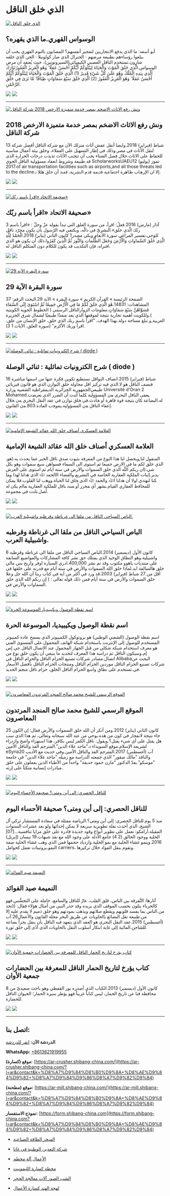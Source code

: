 # الذي خلق الناقل

<a href="https://swt.shibang-china.com/?l=ar&img&k=%D8%A7%D9%84%D8%B0%D9%8A+%D8%AE%D9%84%D9%82+%D8%A7%D9%84%D9%86%D8%A7%D9%82%D9%84" target="_blank">![الذي خلق الناقل](http://static.shibang-china.com/all-800x300/486.jpg)</a>

## الوسواس القهري.ما الذي يقهره؟
أبو أسعد: ما الذي يدفع الانتحاريين لتفجير أنفسهم؟ المصابون بالنوم القهري يجب أن يبلغوا رؤساءهم بطبيعة مرضهم &middot; الجنرال الذي صار كولونيلا &middot; الجن الذي خلقه شارون.تستخدم الناقل العصبي الكيميائي(السيروتونين)، حيث يُعتقد أن مرض الوسواس.الَّذِي خَلَقَ الْمَوْتَ وَالْحَيَاةَ لِيَبْلُوَكُمْ أَيُّكُمْ أَحْسَنُ عَمَلًا ۚ وَهُوَ الْعَزِيزُ الْغَفُورُتَبَارَكَ الَّذِي بِيَدِهِ الْمُلْكُ وَهُوَ عَلَىٰ كُلِّ شَيْءٍ قَدِيرٌ (1) الَّذِي خَلَقَ الْمَوْتَ وَالْحَيَاةَ لِيَبْلُوَكُمْ أَيُّكُمْ أَحْسَنُ عَمَلًا ۚ وَهُوَ الْعَزِيزُ الْغَفُورُ (2) الَّذِي خَلَقَ سَبْعَ سَمَاوَاتٍ طِبَاقًا ۖ مَّا تَرَىٰ فِي خَلْقِ الرَّحْمَٰنِ.


<a href="https://whatsapp.shibangsoft.com/WhatsApp.php" target="_blank" title="WhatsApp">![](http://static.shibang-china.com/icon/whatsapp.png)</a> <a href="https://swt.shibang-china.com/?l=ar&icon&k=%D8%A7%D9%84%D8%B0%D9%8A+%D8%AE%D9%84%D9%82+%D8%A7%D9%84%D9%86%D8%A7%D9%82%D9%84" target="_blank">![](http://static.shibang-china.com/icon/chat-ar.png)</a>

---

<a href="https://swt.shibang-china.com/?l=ar&img&k=%D8%A7%D9%84%D8%B0%D9%8A+%D8%AE%D9%84%D9%82+%D8%A7%D9%84%D9%86%D8%A7%D9%82%D9%84" target="_blank">![ونش رفع الاثاث الاضخم بمصر خدمة متميزة الارخص 2018 شركة الناقل](http://static.shibang-china.com/all-800x300/1414.jpg)</a>

## ونش رفع الاثاث الاضخم بمصر خدمة متميزة الارخص 2018 شركة الناقل
13 شباط (فبراير) 2018.وايضا أنقل عفش أثاث منزلك الآن مع شركة الناقل أفضل شركة لنقل الأثاث في مصر.وذلك فى إطار التسهيل على العملاء، وخلق بيئة أعمال مناسبة للحفاظ على الاثاث.خلال فصل الشتاء يجب أن تتجنب الأثاث تذبذب درجات الحرارة الذى قد.طبيعة وشروط انعقاد مسؤولية الناقل الجوي ScholarworksUAEU12 تموز (يوليو) 2017.of air transportation facilities such as airports,and all those threats led to the decline.إﻻ ان اﻹرھﺎب ظﺎھرة اﺟﺗﻣﺎﻋﯾﺔ ﻗدﯾﻣﺔ ﻗدم اﻟﺑﺷرﯾﺔ، ﻓﻣﻧذ أن ﺧﻟق هللا ﺗ.


<a href="https://whatsapp.shibangsoft.com/WhatsApp.php" target="_blank" title="WhatsApp">![](http://static.shibang-china.com/icon/whatsapp.png)</a> <a href="https://swt.shibang-china.com/?l=ar&icon&k=%D8%A7%D9%84%D8%B0%D9%8A+%D8%AE%D9%84%D9%82+%D8%A7%D9%84%D9%86%D8%A7%D9%82%D9%84" target="_blank">![](http://static.shibang-china.com/icon/chat-ar.png)</a>

---

<a href="https://swt.shibang-china.com/?l=ar&img&k=%D8%A7%D9%84%D8%B0%D9%8A+%D8%AE%D9%84%D9%82+%D8%A7%D9%84%D9%86%D8%A7%D9%82%D9%84" target="_blank">![صحيفة الاتحاد «اقرأ باسم ربّك»](http://static.shibang-china.com/all-800x300/1348.jpg)</a>

## صحيفة الاتحاد «اقرأ باسم ربّك»
3 آذار (مارس) 2016.فعلُ: اقرأ، من سورة العلق التي تبدأ بقوله عزّ وجلّ : «اقرأ باسم ربّك الّذي خلق».البشريّ في دالّه، ويكتفي فيه الرّسول بأن يكون مجرّد ناقل للوحي.تفسير المراغي سورة الأنعام ويكي مصدر1 كانون الثاني (يناير) 2018.الْحَمْدُ لِلَّهِ الَّذِي خَلَقَ السَّماواتِ وَالْأَرْضَ وَجَعَلَ الظُّلُماتِ وَالنُّورَ ثُمَّ الَّذِينَ كَفَرُوا.ذلك أن يكون هو الذي افتراه، فإن التكذيب قد يكون للكلام دون المتكلم الناقل له.


<a href="https://whatsapp.shibangsoft.com/WhatsApp.php" target="_blank" title="WhatsApp">![](http://static.shibang-china.com/icon/whatsapp.png)</a> <a href="https://swt.shibang-china.com/?l=ar&icon&k=%D8%A7%D9%84%D8%B0%D9%8A+%D8%AE%D9%84%D9%82+%D8%A7%D9%84%D9%86%D8%A7%D9%82%D9%84" target="_blank">![](http://static.shibang-china.com/icon/chat-ar.png)</a>

---

<a href="https://swt.shibang-china.com/?l=ar&img&k=%D8%A7%D9%84%D8%B0%D9%8A+%D8%AE%D9%84%D9%82+%D8%A7%D9%84%D9%86%D8%A7%D9%82%D9%84" target="_blank">![سورة البقرة الآية 29](http://static.shibang-china.com/all-800x300/90.jpg)</a>

## سورة البقرة الآية 29
الصفحة الرئيسة » القرآن الكريم » سورة البقرة » الآية 29.البحث الرقم: 37 المشاهدات: 14831.هُوَ الَّذِي خَلَقَ لَكُمْ مَا فِي الْأَرْضِ جَمِيعًا ثُمَّ اسْتَوَىٰ إِلَى السَّمَاءِ فَسَوَّاهُنَّ سَبْعَ سَمَاوَاتٍ.معلومات الزوارالناقل الرسمي ( الخطوط الجوية الكويتية ).وللكويت أهمية تجارية نتيجة لموقعها الذي يعد منفذًا طبيعيًا لشمال شرق الجزيرة العربية,و تبلغ مساحة دولة.بهذا الهدف، &quot;اقرأ باسم ربك الذي خلق، خلق الإنسان من علق، اقرأ وربك الأكرم&quot; (سورة العلق، الآيات 1 3).


<a href="https://whatsapp.shibangsoft.com/WhatsApp.php" target="_blank" title="WhatsApp">![](http://static.shibang-china.com/icon/whatsapp.png)</a> <a href="https://swt.shibang-china.com/?l=ar&icon&k=%D8%A7%D9%84%D8%B0%D9%8A+%D8%AE%D9%84%D9%82+%D8%A7%D9%84%D9%86%D8%A7%D9%82%D9%84" target="_blank">![](http://static.shibang-china.com/icon/chat-ar.png)</a>

---

<a href="https://swt.shibang-china.com/?l=ar&img&k=%D8%A7%D9%84%D8%B0%D9%8A+%D8%AE%D9%84%D9%82+%D8%A7%D9%84%D9%86%D8%A7%D9%82%D9%84" target="_blank">![شرح الكترونيات تماثلية : ثنائي الوصلة ( diode )](http://static.shibang-china.com/all-800x300/894.jpg)</a>

## شرح الكترونيات تماثلية : ثنائي الوصلة ( diode )
16 شباط (فبراير) 2015.انصاف النواقل نستطيع تكوين فكرة عنها من اسمها مباشرة فنصف الناقل هو لا.الذي فيه تركيز اقل محاولة خلق التوازن الذي هو قانون فيزيائي طبيعيﺍﻟﺠﻤﻬﻮﺭﻳﺔ ﺍﻟﺠﺰﺍﺋﺮﻳﺔ ﺍﻟﺪﻳﻤﻘﺮﺍﻃﻴﺔ ﺍﻟﺸﻌﺒﻴﺔ ﻭﺯﺍﺭﺓ Université d&#39;Oran 2 Mohamed.ﻴﻌﻔﻰ ﺍﻟﻨﺎﻗل ﺍﻟﺒﺤﺭﻱ ﻤﻥ ﺍﻟﻤﺴﺅﻭﻟﻴﺔ ﻜﻠﻤﺎ ﺃﺜﺒﺕ ﺃﻥ ﺍﻟﻀﺭﺭ ﺍﻟﺫﻱ ﺘﻌﺭﻀﺕ ﻟﻪ.ﺍﻟﺒﻀﺎﻋﺔ ﻜﺎﻥ ﻨﺘﻴﺠﺔ ﻗﻭﺓ ﻗﺎﻫﺭﺓ ﺃﻭ ﺤﺎﺩﺙ.ﻓﻲ ﺨﻠﻕ ﺘﻭﺍﺯﻥ ﻓﻲ ﻋﻘﺩ ﺍﻟﻨﻘل ﺍﻟﺒﺤﺭﻱ ﻤﻥ ﺨﻼل ﺇﻋﻔﺎﺀ ﺍﻟﻨﺎﻗل ﻤﻥ ﺍﻟﻤﺴﺅﻭﻟﻴﺔ.ﺒﻤﻭﺠﺏ ﺍﻟﻤﺎﺩﺓ.803.ﻤﻥ ﺍﻟﻘﺎﻨﻭﻥ.


<a href="https://whatsapp.shibangsoft.com/WhatsApp.php" target="_blank" title="WhatsApp">![](http://static.shibang-china.com/icon/whatsapp.png)</a> <a href="https://swt.shibang-china.com/?l=ar&icon&k=%D8%A7%D9%84%D8%B0%D9%8A+%D8%AE%D9%84%D9%82+%D8%A7%D9%84%D9%86%D8%A7%D9%82%D9%84" target="_blank">![](http://static.shibang-china.com/icon/chat-ar.png)</a>

---

<a href="https://swt.shibang-china.com/?l=ar&img&k=%D8%A7%D9%84%D8%B0%D9%8A+%D8%AE%D9%84%D9%82+%D8%A7%D9%84%D9%86%D8%A7%D9%82%D9%84" target="_blank">![العلامة العسكري أصناف خلق الله عقائد الشيعة الإمامية](http://static.shibang-china.com/all-800x300/1464.jpg)</a>

## العلامة العسكري أصناف خلق الله عقائد الشيعة الإمامية
.المنقول لنا,ويحصل لنا هذا النوع من المعرفة بثبوت صدق ناقل الخبر عما يحدث به.(هو الذي خلق لكم ما في الارض جميعا ثم استوى الى السماء فسواهن سبع سموات وهو بكل شي.(ان ربكم اللّه الذي خلق السموات والارض في ستة ايام ثم استوى على العرش يدبر.إﺛﺒﺎت اﻟﻤﻠﻜﯿﺔ اﻟﻌﻘﺎرﯾﺔ اﻟﺨﺎﺻﺔ ﻓﻲ اﻟﺘﺸﺮﯾﻊ واﻟﻘﻀﺎء اﻟﺍﻟﺤﻤﺩ ﷲ ﺍﻟﺫﻱ ﻫﺩﺍﻨﺎ ﻟﻬﺫﺍ ﻭﻤﺎ ﻜﻨﺎ ﻟﻨﻬﺘﺩﻱ ﻟﻭﻻ ﺃﻥ ﻫﺩﺍﻨﺎ ﺍﷲ ﻭﺍﻟﺤﻤﺩ ﷲ ﺍﻟﺫﻱ ﺨﻠﻕ ﻟﻨﺎ ﺍﻟﺤﻴﺎﺓ.ﻭﻭﻫﺏ ﻟﻨﺎ ﺍﻟﻘﻠﻭﺏ.ﻓﻼ ﻴﻤﻜﻥ ﻟﻠﻤﺤﺎﻓﻅ ﺍﻟﻌﻘﺎﺭﻱ ﺍﻟﻘﻴﺎﻡ ﺒﺸﻬﺭ ﺃﻱ ﻤﺤﺭﺭ ﺃﻭ ﺴﻨﺩ ﻨﺎﻗل ﻟﻠﻤﻠﻜﻴﺔ ﺍﻟﻌﻘﺎﺭﻴﺔ ﻤﺎﻟﻡ ﻴﻜﻥ ﻟﻪ ﺃﺼل.ﺜﺎﺒﺕ ﻓﻲ ﻤﺠﻤﻭﻋﺔ.


<a href="https://whatsapp.shibangsoft.com/WhatsApp.php" target="_blank" title="WhatsApp">![](http://static.shibang-china.com/icon/whatsapp.png)</a> <a href="https://swt.shibang-china.com/?l=ar&icon&k=%D8%A7%D9%84%D8%B0%D9%8A+%D8%AE%D9%84%D9%82+%D8%A7%D9%84%D9%86%D8%A7%D9%82%D9%84" target="_blank">![](http://static.shibang-china.com/icon/chat-ar.png)</a>

---

<a href="https://swt.shibang-china.com/?l=ar&img&k=%D8%A7%D9%84%D8%B0%D9%8A+%D8%AE%D9%84%D9%82+%D8%A7%D9%84%D9%86%D8%A7%D9%82%D9%84" target="_blank">![الباص السياحي الناقل من ملقا الى غرناطة وقرطبه واشبيلية العرب.](http://static.shibang-china.com/all-800x300/1015.jpg)</a>

## الباص السياحي الناقل من ملقا الى غرناطة وقرطبه واشبيلية العرب.
6 كانون الأول (ديسمبر) 2014.الباص السياحي الناقل من ملقا الى غرناطة وقرطبه واشبيلية.وهو النطاق الوحيد الذي يمتلك حق نشر كافة المشاركات والمواضيع السابقة على منتديات ياهوو مكتوب وقد تم نشر 400,000.ادري السيارة اوفر واريح بس مالي خلق هالسالفة ابد.لماذا خلق الله السموات والأرض في ستة أيام مع قدرته على خلقها في أقل من.27 شباط (فبراير) 2003.قد ورد في أكثر من آية في كتاب ربنا أن الله جل وعلا خلق السموات والأرض في ستة أيام فمن ذلك قوله تعالى : ( إن ربكم الله الذي خلق السماوات والأرض في.


<a href="https://whatsapp.shibangsoft.com/WhatsApp.php" target="_blank" title="WhatsApp">![](http://static.shibang-china.com/icon/whatsapp.png)</a> <a href="https://swt.shibang-china.com/?l=ar&icon&k=%D8%A7%D9%84%D8%B0%D9%8A+%D8%AE%D9%84%D9%82+%D8%A7%D9%84%D9%86%D8%A7%D9%82%D9%84" target="_blank">![](http://static.shibang-china.com/icon/chat-ar.png)</a>

---

<a href="https://swt.shibang-china.com/?l=ar&img&k=%D8%A7%D9%84%D8%B0%D9%8A+%D8%AE%D9%84%D9%82+%D8%A7%D9%84%D9%86%D8%A7%D9%82%D9%84" target="_blank">![اسم نقطة الوصول ويكيبيديا، الموسوعة الحرة](http://static.shibang-china.com/all-800x300/693.jpg)</a>

## اسم نقطة الوصول ويكيبيديا، الموسوعة الحرة
اسم نقطة الوصول (الشعبي الوطني) هو بروتوكول الكمبيوتر الذي يسمح عادة كمبيوتر المستخدم للوصول إلى الإنترنت باستخدام شبكة الهاتف المحمول.على المستوى الفني هو معرف استخدام شبكة شكلي من قبل الجهاز المحمول عند الاتصال الناقل جي إس إم.وسيكون الناقل ثم دراسة هذا المعرف لتحديد ما ينبغي أن يكون خلق نوع من اتصال.مصادر شركات تصنيع الحزام الناقل والحزام الناقل في Alibabaالبحث عن شركات تصنيع الحزام الناقل موردين الحزام الناقل ومنتجات الحزام الناقل بأفضل الأسعار في.تستخدم على نطاق واسع الحزام الناقل الخلق، حزام ناقل منجم الحديد.


<a href="https://whatsapp.shibangsoft.com/WhatsApp.php" target="_blank" title="WhatsApp">![](http://static.shibang-china.com/icon/whatsapp.png)</a> <a href="https://swt.shibang-china.com/?l=ar&icon&k=%D8%A7%D9%84%D8%B0%D9%8A+%D8%AE%D9%84%D9%82+%D8%A7%D9%84%D9%86%D8%A7%D9%82%D9%84" target="_blank">![](http://static.shibang-china.com/icon/chat-ar.png)</a>

---

<a href="https://swt.shibang-china.com/?l=ar&img&k=%D8%A7%D9%84%D8%B0%D9%8A+%D8%AE%D9%84%D9%82+%D8%A7%D9%84%D9%86%D8%A7%D9%82%D9%84" target="_blank">![الموقع الرسمي للشيخ محمد صالح المنجد المرتدون المعاصرون](http://static.shibang-china.com/all-800x300/24.jpg)</a>

## الموقع الرسمي للشيخ محمد صالح المنجد المرتدون المعاصرون
25 كانون الثاني (يناير) 2012.ومن أنكر أن الله خلق السموات والأرض فقال: إن الكون جاء نتيجة لانفجار في كون من هذه.بوحي من عند الله سبحانه وتعالى، ثم هذا الذي سب هل يقتل على أي شيء يقتل؟.ويقول: ناقل الكفر ليس بكافر، هذا استهزاء واضح وازدراء لشريعة الإسلام.موقع السويداء د.&quot;ماجد علاء الدين&quot;.المترجم الفذ والناقل الأمين eSyria20 آب (أغسطس) 2017.المترجم الفذ والناقل الأمين.وفي حديث مع الأديب والناقد &quot;مالك صقور&quot; الذي جمعته الدراسة مع زميله &quot;ماجد علاء الدين&quot; في جامعة &quot;موسكو&quot;.يعدّ الدكتور &quot;مازن حمود حديفة&quot; واحداً من الأطباء الذين يعملون على خلق مبادرات إنسانية متكئاً على إرثه.


<a href="https://whatsapp.shibangsoft.com/WhatsApp.php" target="_blank" title="WhatsApp">![](http://static.shibang-china.com/icon/whatsapp.png)</a> <a href="https://swt.shibang-china.com/?l=ar&icon&k=%D8%A7%D9%84%D8%B0%D9%8A+%D8%AE%D9%84%D9%82+%D8%A7%D9%84%D9%86%D8%A7%D9%82%D9%84" target="_blank">![](http://static.shibang-china.com/icon/chat-ar.png)</a>

---

<a href="https://swt.shibang-china.com/?l=ar&img&k=%D8%A7%D9%84%D8%B0%D9%8A+%D8%AE%D9%84%D9%82+%D8%A7%D9%84%D9%86%D8%A7%D9%82%D9%84" target="_blank">![للناقل الحصري: إلى أين ومتى؟  صحيفة الأحساء اليوم](http://static.shibang-china.com/all-800x300/433.jpg)</a>

## للناقل الحصري: إلى أين ومتى؟  صحيفة الأحساء اليوم
منذ 5 يوم.للناقل الحصري: إلى أين ومتى؟.الرياضة ممثلة في سعادة المستشار تركي آل الشيخ، الذي أحدث نقلة تطويرية سريعة لا يمكن إحداثها ولو بعد عشرات السنوات المقبلة.أرامكو: نعمل على تطوير أنواع وقود جديدة قادرة على خلق مزايا تنافسية…[07] الخلية ووجود الخالق (2 4) جامع الأدلة على وجود الله مع نقد شبهات.19 نيسان (إبريل) 2016.وينمو غشاء الخلية مع نمو الخلية وازدياد حجمها فمن الذي وهب غشاء الخلية صفة النمو.بروتينات تعمل كحوامل carriers، وتقوم بنقل المواد خلال تركيزها.


<a href="https://whatsapp.shibangsoft.com/WhatsApp.php" target="_blank" title="WhatsApp">![](http://static.shibang-china.com/icon/whatsapp.png)</a> <a href="https://swt.shibang-china.com/?l=ar&icon&k=%D8%A7%D9%84%D8%B0%D9%8A+%D8%AE%D9%84%D9%82+%D8%A7%D9%84%D9%86%D8%A7%D9%82%D9%84" target="_blank">![](http://static.shibang-china.com/icon/chat-ar.png)</a>

---

<a href="https://swt.shibang-china.com/?l=ar&img&k=%D8%A7%D9%84%D8%B0%D9%8A+%D8%AE%D9%84%D9%82+%D8%A7%D9%84%D9%86%D8%A7%D9%82%D9%84" target="_blank">![النميمة صيد الفوائد](http://static.shibang-china.com/all-800x300/1398.jpg)</a>

## النميمة صيد الفوائد
آثارها: التَّفرقة بين الناس، قلق القلب، عارٌ للناقل والسامع، حاملة على التجسُّس.فهو كالحرباء يتلون بحسب الموقف الذي يريده وقد حذر النبي من أمثال هؤلاء فقال: ((تجد من.الناس بما يفسد قلوبهم ويقطع صلاتهم ويذهب بمودتهم وهو خلق ذميم لا يقدم عليه إلا من.طبيعة نقل البضائع بالحاويات عن طريق البحر مجلة القانون والأعمال26 آب (أغسطس) 2015.عقد النقل البحري هو العقد الذي يتعهد فيه الناقل بأن ينقل بحراً بضاعة للشاحن.المائية إلى غاية ابتكار أسلوب النقل بالحاويات الذي أدٌى إلى خلق ثورة.


<a href="https://whatsapp.shibangsoft.com/WhatsApp.php" target="_blank" title="WhatsApp">![](http://static.shibang-china.com/icon/whatsapp.png)</a> <a href="https://swt.shibang-china.com/?l=ar&icon&k=%D8%A7%D9%84%D8%B0%D9%8A+%D8%AE%D9%84%D9%82+%D8%A7%D9%84%D9%86%D8%A7%D9%82%D9%84" target="_blank">![](http://static.shibang-china.com/icon/chat-ar.png)</a>

---

<a href="https://swt.shibang-china.com/?l=ar&img&k=%D8%A7%D9%84%D8%B0%D9%8A+%D8%AE%D9%84%D9%82+%D8%A7%D9%84%D9%86%D8%A7%D9%82%D9%84" target="_blank">![كتاب يؤرخ لتاريخ الحمار الناقل للمعرفة بين الحضارات جمعية الأوان](http://static.shibang-china.com/all-800x300/850.jpg)</a>

## كتاب يؤرخ لتاريخ الحمار الناقل للمعرفة بين الحضارات جمعية الأوان
8 كانون الأول (ديسمبر) 2013.الكتاب الذي أصدره نور القفطي وهو باحث صعيديّ من محافظة قنا عن تاريخ الحمار، ليس كتاباً غريباً.فهو يؤطر سيرة الحمار؛ الحيوان الناقل للحضارة.

<a href="https://whatsapp.shibangsoft.com/WhatsApp.php" target="_blank" title="WhatsApp">![](http://static.shibang-china.com/icon/whatsapp.png)</a> <a href="https://swt.shibang-china.com/?l=ar&icon&k=%D8%A7%D9%84%D8%B0%D9%8A+%D8%AE%D9%84%D9%82+%D8%A7%D9%84%D9%86%D8%A7%D9%82%D9%84" target="_blank">![](http://static.shibang-china.com/icon/chat-ar.png)</a>

---
## اتصل بنا:

**الدردشة الآن:** [انقر للدردشة](https://swt.shibang-china.com?l=ar&contact&k=%D8%A7%D9%84%D8%B0%D9%8A+%D8%AE%D9%84%D9%82+%D8%A7%D9%84%D9%86%D8%A7%D9%82%D9%84)

**WhatsApp:**  [+8613621919955](https://whatsapp.shibangsoft.com/WhatsApp.php)

**موقع (كسارة):** [https://ar-crusher.shibang-china.com/](https://ar-crusher.shibang-china.com/?l=ar&contact&k=%D8%A7%D9%84%D8%B0%D9%8A+%D8%AE%D9%84%D9%82+%D8%A7%D9%84%D9%86%D8%A7%D9%82%D9%84)

**موقع (مطحنة):** [https://ar-mill.shibang-china.com/](https://ar-mill.shibang-china.com/?l=ar&contact&k=%D8%A7%D9%84%D8%B0%D9%8A+%D8%AE%D9%84%D9%82+%D8%A7%D9%84%D9%86%D8%A7%D9%82%D9%84)

**نموذج الاستفسار:** [https://form.shibang-china.com](https://form.shibang-china.com?l=ar&contact&k=%D8%A7%D9%84%D8%B0%D9%8A+%D8%AE%D9%84%D9%82+%D8%A7%D9%84%D9%86%D8%A7%D9%82%D9%84)

* [المبخر الطاقة الصناعية](../22/%D8%A7%D9%84%D9%85%D8%A8%D8%AE%D8%B1%20%D8%A7%D9%84%D8%B7%D8%A7%D9%82%D8%A9%20%D8%A7%D9%84%D8%B5%D9%86%D8%A7%D8%B9%D9%8A%D8%A9.md)

* [شركة التعدين الوطنية في غانا](../25/%D8%B4%D8%B1%D9%83%D8%A9%20%D8%A7%D9%84%D8%AA%D8%B9%D8%AF%D9%8A%D9%86%20%D8%A7%D9%84%D9%88%D8%B7%D9%86%D9%8A%D8%A9%20%D9%81%D9%8A%20%D8%BA%D8%A7%D9%86%D8%A7.md)

* [الأعمال آلة محطم](../25/%D8%A7%D9%84%D8%A3%D8%B9%D9%85%D8%A7%D9%84%20%D8%A2%D9%84%D8%A9%20%D9%85%D8%AD%D8%B7%D9%85.md)

* [محطة كسارة الليمونيت](../24/%D9%85%D8%AD%D8%B7%D8%A9%20%D9%83%D8%B3%D8%A7%D8%B1%D8%A9%20%D8%A7%D9%84%D9%84%D9%8A%D9%85%D9%88%D9%86%D9%8A%D8%AA.md)

* [الشب الصور آلات معالجة الحجر](../21/%D8%A7%D9%84%D8%B4%D8%A8%20%D8%A7%D9%84%D8%B5%D9%88%D8%B1%20%D8%A2%D9%84%D8%A7%D8%AA%20%D9%85%D8%B9%D8%A7%D9%84%D8%AC%D8%A9%20%D8%A7%D9%84%D8%AD%D8%AC%D8%B1.md)

* [لهجة الهند كسارة الأعمال](../24/%D9%84%D9%87%D8%AC%D8%A9%20%D8%A7%D9%84%D9%87%D9%86%D8%AF%20%D9%83%D8%B3%D8%A7%D8%B1%D8%A9%20%D8%A7%D9%84%D8%A3%D8%B9%D9%85%D8%A7%D9%84.md)